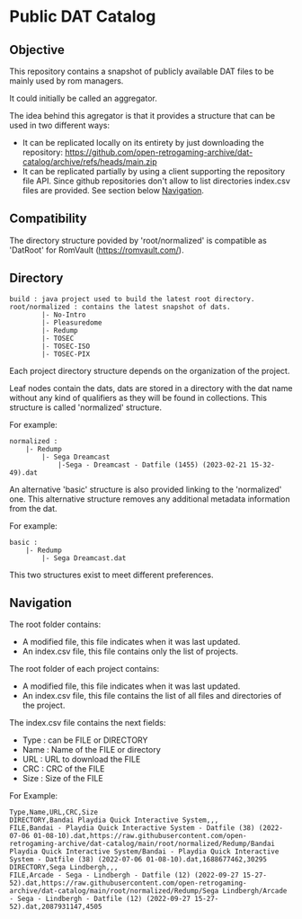 # Public DAT Catalog

## Objective
This repository contains a snapshot of publicly available DAT files to be mainly used by rom managers.

It could initially be called an aggregator.

The idea behind this agregator is that it provides a structure that can be used in two different ways:
- It can be replicated locally on its entirety by just downloading the repository: https://github.com/open-retrogaming-archive/dat-catalog/archive/refs/heads/main.zip
- It can be replicated partially by using a client supporting the repository file API. Since github repositories don't allow to list directories index.csv files are provided. See section below [Navigation](#Navigation).

## Compatibility
The directory structure povided by 'root/normalized' is compatible as 'DatRoot' for RomVault (https://romvault.com/).

## Directory 
```
build : java project used to build the latest root directory.
root/normalized : contains the latest snapshot of dats.
        |- No-Intro
        |- Pleasuredome
        |- Redump
        |- TOSEC
        |- TOSEC-ISO
        |- TOSEC-PIX
```

Each project directory structure depends on the organization of the project.

Leaf nodes contain the dats, dats are stored in a directory with the dat name without any kind of qualifiers as they will be found in collections. This structure is called 'normalized' structure.

For example:
```
normalized :
    |- Redump
        |- Sega Dreamcast
            |-Sega - Dreamcast - Datfile (1455) (2023-02-21 15-32-49).dat
```

An alternative 'basic' structure is also provided linking to the 'normalized' one. This alternative structure removes any additional metadata information from the dat.

For example:
```
basic :
    |- Redump
        |- Sega Dreamcast.dat
```

This two structures exist to meet different preferences.

## Navigation
The root folder contains:
- A modified file, this file indicates when it was last updated.
- An index.csv file, this file contains only the list of projects.

The root folder of each project contains:
- A modified file, this file indicates when it was last updated.
- An index.csv file, this file contains the list of all files and directories of the project.

The index.csv file contains the next fields:
- Type : can be FILE or DIRECTORY
- Name : Name of the FILE or directory
- URL : URL to download the FILE
- CRC : CRC of the FILE
- Size : Size of the FILE

For Example:
```
Type,Name,URL,CRC,Size
DIRECTORY,Bandai Playdia Quick Interactive System,,,
FILE,Bandai - Playdia Quick Interactive System - Datfile (38) (2022-07-06 01-08-10).dat,https://raw.githubusercontent.com/open-retrogaming-archive/dat-catalog/main/root/normalized/Redump/Bandai Playdia Quick Interactive System/Bandai - Playdia Quick Interactive System - Datfile (38) (2022-07-06 01-08-10).dat,1688677462,30295
DIRECTORY,Sega Lindbergh,,,
FILE,Arcade - Sega - Lindbergh - Datfile (12) (2022-09-27 15-27-52).dat,https://raw.githubusercontent.com/open-retrogaming-archive/dat-catalog/main/root/normalized/Redump/Sega Lindbergh/Arcade - Sega - Lindbergh - Datfile (12) (2022-09-27 15-27-52).dat,2087931147,4505
```